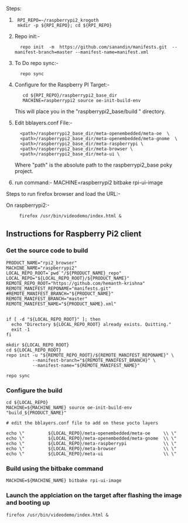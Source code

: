 Steps:

1.      RPI_REPO=~/raspberrypi2_krogoth 
        mkdir -p ${RPI_REPO}; cd ${RPI_REPO}

2. Repo init:-
        
         repo init  -m  https://github.com/sanandin/manifests.git  --manifest-branch=master --manifest-name=manifest.xml
  
3. To Do repo sync:-
          
         repo sync

4. Configure for the Raspberry PI Target:- 

          cd ${RPI_REPO}/raspberrypi2_base_dir
          MACHINE=raspberrypi2 source oe-init-build-env

   This will place you in the "raspberrypi2_base/build " directory.

5. Edit bblayers.conf File:-

         <path>/raspberrypi2_base_dir/meta-openembedded/meta-oe  \
         <path>/raspberrypi2_base_dir/meta-openembedded/meta-gnome  \
         <path>/raspberrypi2_base_dir/meta-raspberrypi \
         <path>/raspberrypi2_base_dir/meta-browser \
         <path>/raspberrypi2_base_dir/meta-ui \

   Where "path" is the absolute path to the raspberrypi2_base poky project.

7. run command:- 
         MACHINE=raspberrypi2 bitbake rpi-ui-image
        

Steps to run firefox browser and load the URL:-


On raspberrypi2:-

         firefox /usr/bin/videodemo/index.html &

 ## Instructions for Raspberry Pi2 client

### Get the source code to build

```shell
PRODUCT_NAME="rpi2_browser"
MACHINE_NAME="raspberrypi2"
LOCAL_REPO_ROOT=`pwd`"/${PRODUCT_NAME}_repo"
LOCAL_REPO="${LOCAL_REPO_ROOT}/${PRODUCT_NAME}"
REMOTE_REPO_ROOT="https://github.com/hemanth-krishna"
REMOTE_MANIFEST_REPONAME="manifests.git"
#REMOTE_MANIFEST_BRANCH="${PRODUCT_NAME}"
REMOTE_MANIFEST_BRANCH="master"
REMOTE_MANIFEST_NAME="${PRODUCT_NAME}.xml"


if [ -d "${LOCAL_REPO_ROOT}" ]; then
  echo "Directory ${LOCAL_REPO_ROOT} already exists. Quitting."
  exit -1
fi

mkdir ${LOCAL_REPO_ROOT}
cd ${LOCAL_REPO_ROOT}
repo init -u "${REMOTE_REPO_ROOT}/${REMOTE_MANIFEST_REPONAME}" \
          --manifest-branch="${REMOTE_MANIFEST_BRANCH}" \
          --manifest-name="${REMOTE_MANIFEST_NAME}"

repo sync
```

### Configure the build

```shell
cd ${LOCAL_REPO}
MACHINE=${MACHINE_NAME} source oe-init-build-env "build_${PRODUCT_NAME}"

# edit the bblayers.conf file to add on these yocto layers

echo \"         ${LOCAL_REPO}/meta-openembedded/meta-oe     \\ \"
echo \"         ${LOCAL_REPO}/meta-openembedded/meta-gnome  \\ \"
echo \"         ${LOCAL_REPO}/meta-raspberrypi              \\ \"
echo \"         ${LOCAL_REPO}/meta-browser                  \\ \"
echo \"         ${LOCAL_REPO}/meta-ui                       \\ \"
```

### Build using the bitbake command
```shell
MACHINE=${MACHINE_NAME} bitbake rpi-ui-image
```

### Launch the applciation on the target after flashing the image and booting up
```shell
firefox /usr/bin/videodemo/index.html &
```


